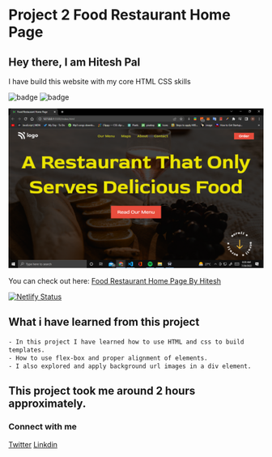 # Project 2 Food Restaurant  Home Page

## Hey there, I am Hitesh Pal

I have build this website with my core HTML CSS skills


![badge](https://img.shields.io/badge/Project%202-Food%20Restaurant%20Page-yellowgreen)
![badge](https://img.shields.io/badge/HTML-CSS-green)

![image](./created.png)

You can check out here: [Food Restaurant  Home Page By Hitesh](https://food-restaurant-by-hitesh.netlify.app/)

[![Netlify Status](https://api.netlify.com/api/v1/badges/92bd9fb0-babc-43d5-80bf-5c41db83ea4c/deploy-status)](https://app.netlify.com/sites/food-restaurant-by-hitesh/deploys)


## What i have learned from this project

    - In this project I have learned how to use HTML and css to build templates.
    - How to use flex-box and proper alignment of elements.
    - I also explored and apply background url images in a div element.


## This project took me around 2 hours approximately.

### Connect with me 
[Twitter](https://twitter.com/HiteshP25522550) 
[Linkdin](https://www.linkedin.com/in/hitesh-pal-8379011ab/)
